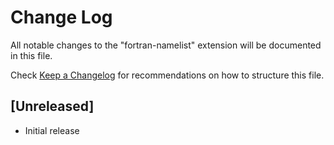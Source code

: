 # Change Log

All notable changes to the "fortran-namelist" extension will be documented in this file.

Check [Keep a Changelog](http://keepachangelog.com/) for recommendations on how to structure this file.

## [Unreleased]

- Initial release